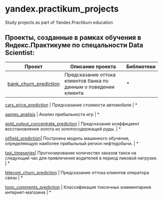 # yandex.practikum_projects
Study projects as part of Yandex.Practikum education

## Проекты, созданные в рамках обучения в Яндекс.Практикуме по спецальности Data Scientist:
 Проект | Описание проекта | Библиотеки 
--- | --- | ---
[bank_churn_prediction](https://github.com/LadaChernenko/yandex.practikum_projects/tree/main/bank_churn_prediction) | Предсказание оттока клиентов банка по данным о поведении клиента |  * 
 
[cars_price_prediction](https://github.com/LadaChernenko/yandex.practikum_projects/tree/main/cars_price_prediction) | Предсказание стоимости автомобиля | * 
 
[games_analisis](https://github.com/LadaChernenko/yandex.practikum_projects/tree/main/games_analisis) | Анализ прибыльности игр | * 
 
[gold_output_concentrate_prediction](https://github.com/LadaChernenko/yandex.practikum_projects/tree/main/gold_output_concentrate_prediction) | Предсказание  коэффициент восстановления золота из золотосодержащей руды. | * 
 
[oilfield_prediction](https://github.com/LadaChernenko/yandex.practikum_projects/tree/main/oilfield_prediction)| Построена модель машинного обучения, определяющую наиболее прибыльный регион нефтедобычи. | * 

[taxi_timeseries](https://github.com/LadaChernenko/yandex.practikum_projects/tree/main/taxi_timeseries)| Прогнозирование количество заказов такси на следующий час для привлечения водителей в период пиковой нагрузки. | * 

[telecom_churn_prediction](https://github.com/LadaChernenko/yandex.practikum_projects/tree/main/telecom_churn_prediction) | Предсказание оттока клиентов оператора связи | * 

[toxic_comments_prediction](https://github.com/LadaChernenko/yandex.practikum_projects/tree/main/toxic_comments_prediction) | Классификация токсичных комментариев интернет-магазина | * 

